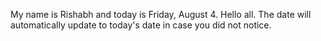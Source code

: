 My name is Rishabh and today is Friday, August 4. Hello all. The date will automatically update to today's date in case you did not notice.
